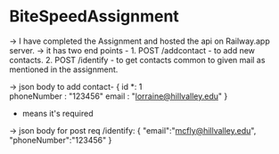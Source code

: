 # BiteSpeedAssignment
 -> I have completed the Assignment and hosted the api on Railway.app server.
 -> it has two end points  - 1. POST /addcontact - to add new contacts.
                             2. POST /identify - to get contacts common to given mail as mentioned in the assignment.

-> json body to add contact-
{
	id            *:         1                   
  phoneNumber   :        "123456"
  email         :       "lorraine@hillvalley.edu"
}
* means it's required

-> json body for post req /identify:
{
  "email":"mcfly@hillvalley.edu",
  "phoneNumber":"123456"
}


